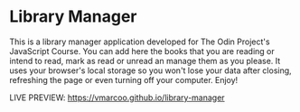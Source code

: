 # Library Manager

This is a library manager application developed for The Odin Project's JavaScript Course.
You can add here the books that you are reading or intend to read, mark as read or unread an
manage them as you please. It uses your browser's local storage so you won't lose your data
after closing, refreshing the page or even turning off your computer. Enjoy!

LIVE PREVIEW: https://vmarcoo.github.io/library-manager

